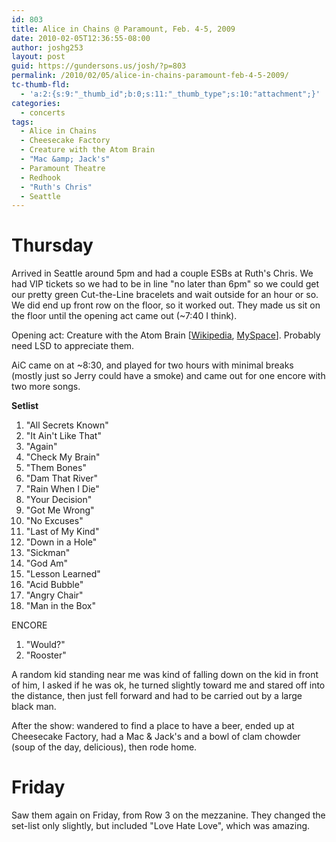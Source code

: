 ```yaml
---
id: 803
title: Alice in Chains @ Paramount, Feb. 4-5, 2009
date: 2010-02-05T12:36:55-08:00
author: joshg253
layout: post
guid: https://gundersons.us/josh/?p=803
permalink: /2010/02/05/alice-in-chains-paramount-feb-4-5-2009/
tc-thumb-fld:
  - 'a:2:{s:9:"_thumb_id";b:0;s:11:"_thumb_type";s:10:"attachment";}'
categories:
  - concerts
tags:
  - Alice in Chains
  - Cheesecake Factory
  - Creature with the Atom Brain
  - "Mac &amp; Jack's"
  - Paramount Theatre
  - Redhook
  - "Ruth's Chris"
  - Seattle
---
```

<h1><strong>Thursday</strong></h1>

Arrived in Seattle around 5pm and had a couple ESBs at Ruth's Chris. We had VIP tickets so we had to be in line "no later than 6pm" so we could get our pretty green Cut-the-Line bracelets and wait outside for an hour or so. We did end up front row on the floor, so it worked out. They made us sit on the floor until the opening act came out (~7:40 I think).

Opening act: Creature with the Atom Brain [<a href="https://en.wikipedia.org/wiki/Creature_with_the_Atom_Brain_(band)">Wikipedia</a>, <a href="https://www.myspace.com/creaturewiththeatombrain">MySpace</a>]. Probably need LSD to appreciate them.

AiC came on at ~8:30, and played for two hours with minimal breaks (mostly just so Jerry could have a smoke) and came out for one encore with two more songs.

<strong>Setlist</strong>

<ol>
    <li>"All Secrets Known"</li>
    <li>"It Ain't Like That"</li>
    <li>"Again"</li>
    <li>"Check My Brain"</li>
    <li>"Them Bones"</li>
    <li>"Dam That River"</li>
    <li>"Rain When I Die"</li>
    <li>"Your Decision"</li>
    <li>"Got Me Wrong"</li>
    <li>"No Excuses"</li>
    <li>"Last of My Kind"</li>
    <li>"Down in a Hole"</li>
    <li>"Sickman"</li>
    <li>"God Am"</li>
    <li>"Lesson Learned"</li>
    <li>"Acid Bubble"</li>
    <li>"Angry Chair"</li>
    <li>"Man in the Box"</li>
</ol>

ENCORE

<ol>
    <li>"Would?"</li>
    <li>"Rooster"</li>
</ol>

A random kid standing near me was kind of falling down on the kid in front of him, I asked if he was ok, he turned slightly toward me and stared off into the distance, then just fell forward and had to be carried out by a large black man.

After the show: wandered to find a place to have a beer, ended up at Cheesecake Factory, had a Mac &amp; Jack's and a bowl of clam chowder (soup of the day, delicious), then rode home.

<h1>Friday</h1>

Saw them again on Friday, from Row 3 on the mezzanine. They changed the set-list only slightly, but included "Love Hate Love", which was amazing.